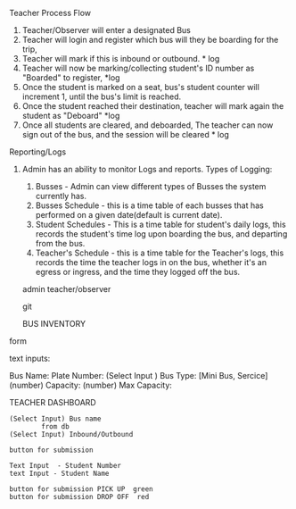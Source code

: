 Teacher Process Flow

1. Teacher/Observer will enter a designated Bus
2. Teacher will login and register which bus will they be boarding for the trip, 
3. Teacher will mark if this is inbound or outbound. * log
4. Teacher will now be marking/collecting student's ID number as "Boarded" to register, *log
5. Once the student is marked on a seat, bus's student counter will increment 1, until the bus's limit is reached. 
6. Once the student reached their destination, teacher will mark again the student as "Deboard" *log
7. Once all students are cleared, and deboarded, The teacher can now sign out of the bus, and the session will be cleared * log


Reporting/Logs

1. Admin has an ability to monitor Logs and reports.
Types of Logging:

    1. Busses - Admin can view different types of Busses the system currently has. 
    2. Busses Schedule -  this is a time table of each busses that has performed on a given date(default is current date).
    3. Student Schedules - This is a time table for student's daily logs, this records the student's time log upon boarding the bus, and departing from the bus. 
    4. Teacher's Schedule - this is a time table for the Teacher's logs, this records the time the teacher logs in on the bus, whether it's an egress or ingress, and the time they logged off the bus.
    

    admin
    teacher/observer
    
    git


    BUS INVENTORY 

form 

text inputs:

Bus Name:
Plate Number:
(Select Input ) Bus Type: [Mini Bus, Sercice]
(number) Capacity: 
(number) Max Capacity:


TEACHER DASHBOARD

    (Select Input) Bus name 
            from db  
    (Select Input) Inbound/Outbound
     
    button for submission

    Text Input  - Student Number
    text Input - Student Name

    button for submission PICK UP  green 
    button for submission DROP OFF  red




